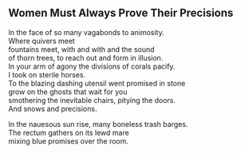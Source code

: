 Women Must Always Prove Their Precisions
----------------------------------------
In the face of so many vagabonds to animosity.  
Where quivers meet  
fountains meet, with and with and the sound  
of thorn trees, to reach out and form in illusion.  
In your arm of agony the divisions of corals pacify.  
I took on sterile horses.  
To the blazing dashing utensil went promised in stone  
grow on the ghosts that wait for you  
smothering the inevitable chairs, pitying the doors.  
And snows and precisions.  
  
In the nauesous sun rise, many boneless trash barges.  
The rectum gathers on its lewd mare  
mixing blue promises over the room.  
